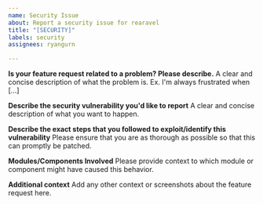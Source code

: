 ```yaml
---
name: Security Issue
about: Report a security issue for rearavel
title: "[SECURITY]"
labels: security
assignees: ryangurn

---
```


**Is your feature request related to a problem? Please describe.**
A clear and concise description of what the problem is. Ex. I'm always frustrated when [...]

**Describe the security vulnerability you'd like to report**
A clear and concise description of what you want to happen.

**Describe the exact steps that you followed to exploit/identify this vulnerability**
Please ensure that you are as thorough as possible so that this can promptly be patched. 

**Modules/Components Involved**
Please provide context to which module or component might have caused this behavior.

**Additional context**
Add any other context or screenshots about the feature request here.
